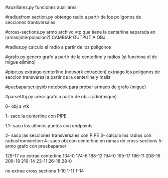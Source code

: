 #auxiliares.py
funciones auxiliares


#radiusfrom section.py
obtengo radio a partir de los poligonos de secciones transversales

#cross-sections.py
armo archivo vtp que tiene la centerline separada en ramas(interpolacion?) CAMBIAR OUTPUT A OBJ

#radius.py
calculo el radio a partir de los poligonos

#grafo.py
genero grafo a partir de la centerline y radios (si funciona el de migue elimino)

#pipe.py
extraigo centerline (network extraction)
extraigo los poligonos de seccion transversal  a partir de la centerline y malla


#puebaparser.ipynb
notebook para probar armado de grafo (migue)


#parseObj.py
crear grafo a partir de obj+radio(migue)

0- obj a vtk

1- saco la centerline con PIPE

1.1- saco los ultimos puntos con endpoints

2- saco las secciones transversales con PIPE
3- calculo los radios con radiusfromsection
4- saco obj con centerline en ramas de cross-sections
5- armo grafo con pruebaparser


129-17 no extrae centerline
134-0
174-6
188-12
194-0
195-17
196-11
208-16
209-18
219-14
23-11
26-18
28-0


no extrae cross sections
1-10
1-11
1-14